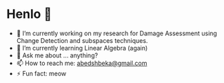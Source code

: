 # Henlo 🤠


- 🔭 I’m currently working on my research for Damage Assessment using Change Detection and subspaces techniques.
- 🌱 I’m currently learning Linear Algebra (again)
- 💬 Ask me about ... anything?
- 📫 How to reach me: abedshbeka@gmail.com
- ⚡ Fun fact: meow
